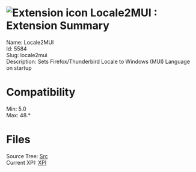 # ![Extension icon](https://addons.thunderbird.net/user-media/addon_icons/5/5584-64.png?modified=1512062049) Locale2MUI : Extension Summary

Name: Locale2MUI  
Id: 5584  
Slug: locale2mui  
Description: Sets Firefox/Thunderbird Locale to Windows (MUI) Language on startup
  

# Compatibility
Min: 5.0  
Max: 48.*  

# Files

Source Tree: [Src](C:/Dev/Thunderbird/ThunderKdB/xall/xOther/5584-locale2mui/src)  
Current XPI: [XPI](C:/Dev/Thunderbird/ThunderKdB/xall/xOther/5584-locale2mui/xpi)  



